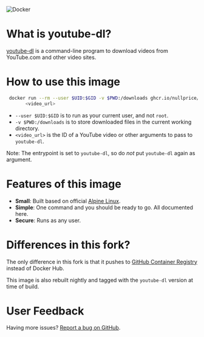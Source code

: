 ![Docker](https://github.com/NullPrice/docker-youtube-dl/workflows/Docker/badge.svg)

# What is youtube-dl?

[youtube-dl](https://github.com/rg3/youtube-dl) is a command-line program to download videos from YouTube.com and other video sites.


# How to use this image

   ```bash
	docker run --rm --user $UID:$GID -v $PWD:/downloads ghcr.io/nullprice/docker-youtube-dl/youtube-dl:latest \
          <video_url>
   ```

  * `--user $UID:$GID` is to run as your current user, and not `root`.
  * `-v $PWD:/downloads` is to store downloaded files in the current working directory.
  * `<video_url>` is the ID of a YouTube video or other arguments to pass to `youtube-dl`.

Note: The entrypoint is set to `youtube-dl`, so do *not* put `youtube-dl` again as argument.

# Features of this image

  * **Small**: Built based on official [Alpine Linux](https://registry.hub.docker.com/_/alpine/).
  * **Simple**: One command and you should be ready to go. All documented here.
  * **Secure**: Runs as any user.

# Differences in this fork?

The only difference in this fork is that it pushes to [GitHub Container Registry ](https://docs.github.com/en/free-pro-team@latest/packages/getting-started-with-github-container-registry/about-github-container-registry) instead of Docker Hub.  

This image is also rebuilt nightly and tagged with the `youtube-dl` version at time of build.

# User Feedback

Having more issues? [Report a bug on GitHub](https://github.com/NullPrice/docker-youtube-dl/issues).
